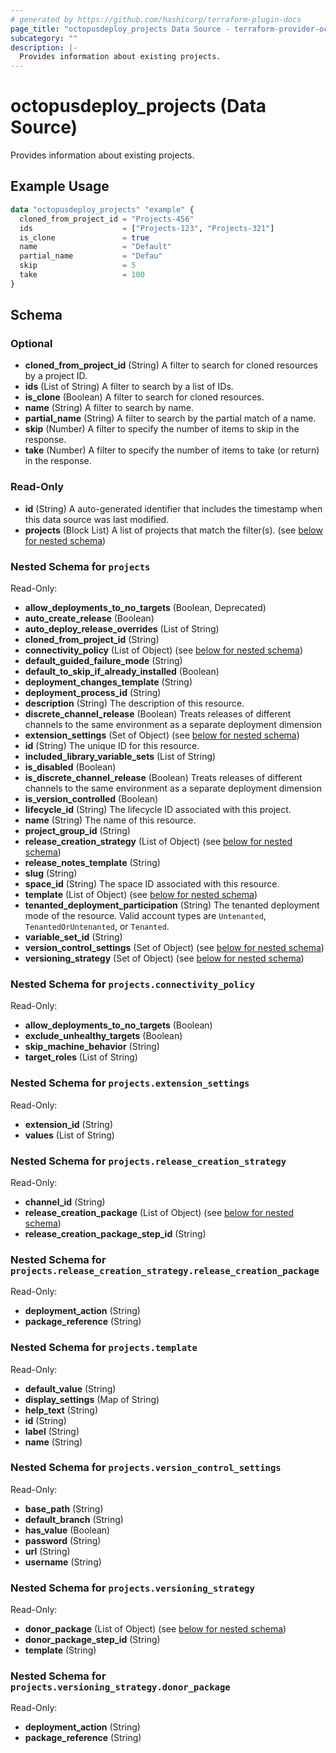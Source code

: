 ```yaml
---
# generated by https://github.com/hashicorp/terraform-plugin-docs
page_title: "octopusdeploy_projects Data Source - terraform-provider-octopusdeploy"
subcategory: ""
description: |-
  Provides information about existing projects.
---
```


# octopusdeploy_projects (Data Source)

Provides information about existing projects.

## Example Usage

```terraform
data "octopusdeploy_projects" "example" {
  cloned_from_project_id = "Projects-456"
  ids                    = ["Projects-123", "Projects-321"]
  is_clone               = true
  name                   = "Default"
  partial_name           = "Defau"
  skip                   = 5
  take                   = 100
}
```

<!-- schema generated by tfplugindocs -->
## Schema

### Optional

- **cloned_from_project_id** (String) A filter to search for cloned resources by a project ID.
- **ids** (List of String) A filter to search by a list of IDs.
- **is_clone** (Boolean) A filter to search for cloned resources.
- **name** (String) A filter to search by name.
- **partial_name** (String) A filter to search by the partial match of a name.
- **skip** (Number) A filter to specify the number of items to skip in the response.
- **take** (Number) A filter to specify the number of items to take (or return) in the response.

### Read-Only

- **id** (String) A auto-generated identifier that includes the timestamp when this data source was last modified.
- **projects** (Block List) A list of projects that match the filter(s). (see [below for nested schema](#nestedblock--projects))

<a id="nestedblock--projects"></a>
### Nested Schema for `projects`

Read-Only:

- **allow_deployments_to_no_targets** (Boolean, Deprecated)
- **auto_create_release** (Boolean)
- **auto_deploy_release_overrides** (List of String)
- **cloned_from_project_id** (String)
- **connectivity_policy** (List of Object) (see [below for nested schema](#nestedatt--projects--connectivity_policy))
- **default_guided_failure_mode** (String)
- **default_to_skip_if_already_installed** (Boolean)
- **deployment_changes_template** (String)
- **deployment_process_id** (String)
- **description** (String) The description of this resource.
- **discrete_channel_release** (Boolean) Treats releases of different channels to the same environment as a separate deployment dimension
- **extension_settings** (Set of Object) (see [below for nested schema](#nestedatt--projects--extension_settings))
- **id** (String) The unique ID for this resource.
- **included_library_variable_sets** (List of String)
- **is_disabled** (Boolean)
- **is_discrete_channel_release** (Boolean) Treats releases of different channels to the same environment as a separate deployment dimension
- **is_version_controlled** (Boolean)
- **lifecycle_id** (String) The lifecycle ID associated with this project.
- **name** (String) The name of this resource.
- **project_group_id** (String)
- **release_creation_strategy** (List of Object) (see [below for nested schema](#nestedatt--projects--release_creation_strategy))
- **release_notes_template** (String)
- **slug** (String)
- **space_id** (String) The space ID associated with this resource.
- **template** (List of Object) (see [below for nested schema](#nestedatt--projects--template))
- **tenanted_deployment_participation** (String) The tenanted deployment mode of the resource. Valid account types are `Untenanted`, `TenantedOrUntenanted`, or `Tenanted`.
- **variable_set_id** (String)
- **version_control_settings** (Set of Object) (see [below for nested schema](#nestedatt--projects--version_control_settings))
- **versioning_strategy** (Set of Object) (see [below for nested schema](#nestedatt--projects--versioning_strategy))

<a id="nestedatt--projects--connectivity_policy"></a>
### Nested Schema for `projects.connectivity_policy`

Read-Only:

- **allow_deployments_to_no_targets** (Boolean)
- **exclude_unhealthy_targets** (Boolean)
- **skip_machine_behavior** (String)
- **target_roles** (List of String)


<a id="nestedatt--projects--extension_settings"></a>
### Nested Schema for `projects.extension_settings`

Read-Only:

- **extension_id** (String)
- **values** (List of String)


<a id="nestedatt--projects--release_creation_strategy"></a>
### Nested Schema for `projects.release_creation_strategy`

Read-Only:

- **channel_id** (String)
- **release_creation_package** (List of Object) (see [below for nested schema](#nestedobjatt--projects--release_creation_strategy--release_creation_package))
- **release_creation_package_step_id** (String)

<a id="nestedobjatt--projects--release_creation_strategy--release_creation_package"></a>
### Nested Schema for `projects.release_creation_strategy.release_creation_package`

Read-Only:

- **deployment_action** (String)
- **package_reference** (String)



<a id="nestedatt--projects--template"></a>
### Nested Schema for `projects.template`

Read-Only:

- **default_value** (String)
- **display_settings** (Map of String)
- **help_text** (String)
- **id** (String)
- **label** (String)
- **name** (String)


<a id="nestedatt--projects--version_control_settings"></a>
### Nested Schema for `projects.version_control_settings`

Read-Only:

- **base_path** (String)
- **default_branch** (String)
- **has_value** (Boolean)
- **password** (String)
- **url** (String)
- **username** (String)


<a id="nestedatt--projects--versioning_strategy"></a>
### Nested Schema for `projects.versioning_strategy`

Read-Only:

- **donor_package** (List of Object) (see [below for nested schema](#nestedobjatt--projects--versioning_strategy--donor_package))
- **donor_package_step_id** (String)
- **template** (String)

<a id="nestedobjatt--projects--versioning_strategy--donor_package"></a>
### Nested Schema for `projects.versioning_strategy.donor_package`

Read-Only:

- **deployment_action** (String)
- **package_reference** (String)


